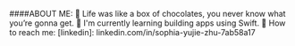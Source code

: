 ####ABOUT ME:
🍫  Life was like a box of chocolates, you never know what you’re gonna get.
📲  I'm currently learning building apps using Swift.
🐳 How to reach me: [linkedin]: linkedin.com/in/sophia-yujie-zhu-7ab58a17
